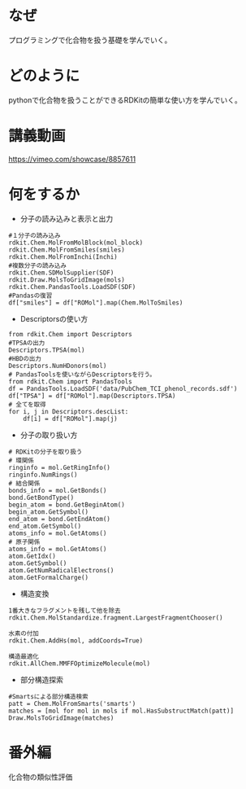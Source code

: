 # なぜ
プログラミングで化合物を扱う基礎を学んでいく。

# どのように
pythonで化合物を扱うことができるRDKitの簡単な使い方を学んでいく。

# 講義動画

https://vimeo.com/showcase/8857611

# 何をするか

- 分子の読み込みと表示と出力
```
#１分子の読み込み
rdkit.Chem.MolFromMolBlock(mol_block)
rdkit.Chem.MolFromSmiles(smiles)
rdkit.Chem.MolFromInchi(Inchi)
#複数分子の読み込み
rdkit.Chem.SDMolSupplier(SDF)
rdkit.Draw.MolsToGridImage(mols)
rdkit.Chem.PandasTools.LoadSDF(SDF)
#Pandasの復習
df["smiles"] = df["ROMol"].map(Chem.MolToSmiles)
```

- Descriptorsの使い方
```
from rdkit.Chem import Descriptors
#TPSAの出力
Descriptors.TPSA(mol)
#HBDの出力
Descriptors.NumHDonors(mol)
# PandasToolsを使いながらDescriptorsを行う。
from rdkit.Chem import PandasTools
df = PandasTools.LoadSDF('data/PubChem_TCI_phenol_records.sdf')
df["TPSA"] = df["ROMol"].map(Descriptors.TPSA)
# 全てを取得
for i, j in Descriptors.descList:
    df[i] = df["ROMol"].map(j)
```

- 分子の取り扱い方
```
# RDKitの分子を取り扱う
# 環関係
ringinfo = mol.GetRingInfo()
ringinfo.NumRings()
# 結合関係
bonds_info = mol.GetBonds()
bond.GetBondType()
begin_atom = bond.GetBeginAtom()
begin_atom.GetSymbol()
end_atom = bond.GetEndAtom()
end_atom.GetSymbol()
atoms_info = mol.GetAtoms()
# 原子関係
atoms_info = mol.GetAtoms()
atom.GetIdx()
atom.GetSymbol()
atom.GetNumRadicalElectrons()
atom.GetFormalCharge()
```

- 構造変換
```
1番大きなフラグメントを残して他を除去
rdkit.Chem.MolStandardize.fragment.LargestFragmentChooser()

水素の付加
rdkit.Chem.AddHs(mol, addCoords=True)

構造最適化
rdkit.AllChem.MMFFOptimizeMolecule(mol)
```

- 部分構造探索
```
#Smartsによる部分構造検索
patt = Chem.MolFromSmarts('smarts')
matches = [mol for mol in mols if mol.HasSubstructMatch(patt)]
Draw.MolsToGridImage(matches)
```

# 番外編
化合物の類似性評価
